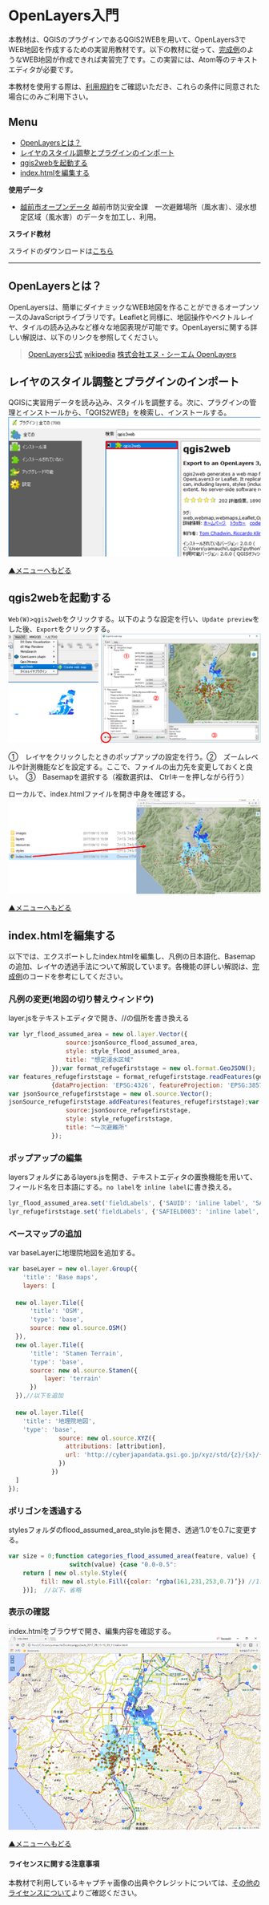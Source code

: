 # OpenLayers入門
本教材は、QGISのプラグインであるQGIS2WEBを用いて、OpenLayers3でWEB地図を作成するための実習用教材です。以下の教材に従って、[完成例](https://yamauchi-inochu.github.io/ol3-test/index.html)のようなWEB地図が作成できれば実習完了です。この実習には、Atom等のテキストエディタが必要です。

本教材を使用する際は、[利用規約]をご確認いただき、これらの条件に同意された場合にのみご利用下さい。


[利用規約]:../../../../master/利用規約.md

**Menu**
------
* [OpenLayersとは？](#OpenLayersとは)
* [レイヤのスタイル調整とプラグインのインポート](#レイヤのスタイル調整とプラグインのインポート)
* [qgis2webを起動する](#qgis2leafを起動する)
* [index.htmlを編集する](#index.htmlを編集する)

**使用データ**

* [越前市オープンデータ] 越前市防災安全課　一次避難場所（風水害）、浸水想定区域（風水害）のデータを加工し、利用。

[越前市オープンデータ]:http://www.city.echizen.lg.jp/office/010/021/open-data-echizen.html

**スライド教材**

スライドのダウンロードは[こちら](../../../../../raw/master/GISオープン教材/インターネットの活用に関する教材/Leaflet/eaflet.pptx)

---

## OpenLayersとは？
OpenLayersは、簡単にダイナミックなWEB地図を作ることができるオープンソースのJavaScriptライブラリです。Leafletと同様に、地図操作やベクトルレイヤ、タイルの読み込みなど様々な地図表現が可能です。OpenLayersに関する詳しい解説は、以下のリンクを参照してください。

> [OpenLayers公式](http://openlayers.org/)
> [wikipedia](https://ja.wikipedia.org/wiki/OpenLayers)
> [株式会社エヌ・シーエム OpenLayers](http://www.ncm-git.co.jp/pr/brain/experience/openlayers.html)

## レイヤのスタイル調整とプラグインのインポート
QGISに実習用データを読み込み、スタイルを調整する。次に、プラグインの管理とインストールから、「QGIS2WEB」を検索し、インストールする。
![QGISで調整](pic/leafpic_2.png)

[▲メニューへもどる]

## qgis2webを起動する
`Web(W)>qgis2web`をクリックする。以下のような設定を行い、`Update preview`をした後、`Export`をクリックする。
![QGIS2Leaf](pic/leafpic_3.png)

①　レイヤをクリックしたときのポップアップの設定を行う。②　ズームレベルや計測機能などを設定する。ここで、ファイルの出力先を変更しておくと良い。　③　Basemapを選択する（複数選択は、 Ctrlキーを押しながら行う）

ローカルで、index.htmlファイルを開き中身を確認する。
![QGIS2Leaf](pic/leafpic_4.png)

[▲メニューへもどる]

## index.htmlを編集する
以下では、エクスポートしたindex.htmlを編集し、凡例の日本語化、Basemapの追加、レイヤの透過手法について解説しています。各機能の詳しい解説は、[完成例](https://yamauchi-inochu.github.io/ol3-test/index.html)のコードを参考にしてください。

### 凡例の変更(地図の切り替えウィンドウ)
layer.jsをテキストエディタで開き、//の個所を書き換える

```JavaScript
var lyr_flood_assumed_area = new ol.layer.Vector({
                source:jsonSource_flood_assumed_area,
                style: style_flood_assumed_area,
                title: "想定浸水区域"
            });var format_refugefirststage = new ol.format.GeoJSON();
var features_refugefirststage = format_refugefirststage.readFeatures(geojson_refugefirststage,
            {dataProjection: 'EPSG:4326', featureProjection: 'EPSG:3857'});
var jsonSource_refugefirststage = new ol.source.Vector();
jsonSource_refugefirststage.addFeatures(features_refugefirststage);var lyr_refugefirststage = new ol.layer.Vector({
                source:jsonSource_refugefirststage,
                style: style_refugefirststage,
                title: "一次避難所"
            });
```

### ポップアップの編集
layersフォルダにあるlayers.jsを開き、テキストエディタの置換機能を用いて、フィールド名を日本語にする。`no label`を `inline label`に書き換える。

```JavaScript
lyr_flood_assumed_area.set('fieldLabels', {'SAUID': 'inline label', 'SAUPDATE': 'inline label', 'SAFIELD000': 'inline label', 'SAFIELD001': 'inline label', });
lyr_refugefirststage.set('fieldLabels', {'SAFIELD003': 'inline label', 'SAFIELD004': 'inline label', 'SAFIELD005': 'inline label', 'SAFIELD006': 'inline label', 'test': 'inline label', });
```



### ベースマップの追加
var baseLayerに地理院地図を追加する。

```JavaScript
var baseLayer = new ol.layer.Group({
    'title': 'Base maps',
    layers: [

  new ol.layer.Tile({
      'title': 'OSM',
      'type': 'base',
      source: new ol.source.OSM()
  }),
  new ol.layer.Tile({
      'title': 'Stamen Terrain',
      'type': 'base',
      source: new ol.source.Stamen({
          layer: 'terrain'
      })
  }),//以下を追加

  new ol.layer.Tile({
    'title': '地理院地図',
    'type': 'base',
              source: new ol.source.XYZ({
                attributions: [attribution],
                url: 'http://cyberjapandata.gsi.go.jp/xyz/std/{z}/{x}/{y}.png'
              })
            })
  ]
});
```

### ポリゴンを透過する
stylesフォルダのflood_assumed_area_style.jsを開き、透過‘1.0’を0.7に変更する。

```JavaScript
var size = 0;function categories_flood_assumed_area(feature, value) {
                 switch(value) {case "0.0-0.5":
	return [ new ol.style.Style({
         fill: new ol.style.Fill({color: ‘rgba(161,231,253,0.7)’}) //1.0から0.7にする
    })];  //以下、省略


```

### 表示の確認
index.htmlをブラウザで開き、編集内容を確認する。
![QGIS2Leaf](pic/leafpic_10.png)

[▲メニューへもどる]

#### ライセンスに関する注意事項
本教材で利用しているキャプチャ画像の出典やクレジットについては、[その他のライセンスについて]よりご確認ください。

[その他のライセンスについて]:../../その他のライセンスについて.md
[▲メニューへもどる]:QGISとLeafletの連携.md#menu
